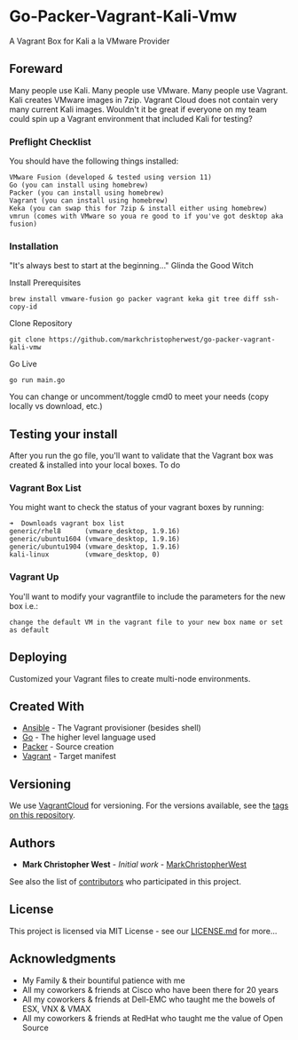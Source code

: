 # Go-Packer-Vagrant-Kali-Vmw

A Vagrant Box for Kali a la VMware Provider

## Foreward

Many people use Kali.  Many people use VMware.  Many people use Vagrant.  Kali creates VMware images in 7zip.  Vagrant Cloud does not contain very many current Kali images.  Wouldn't it be great if everyone on my team could spin up a Vagrant environment that included Kali for testing?

### Preflight Checklist

You should have the following things installed:

```
VMware Fusion (developed & tested using version 11)
Go (you can install using homebrew)
Packer (you can install using homebrew)
Vagrant (you can install using homebrew)
Keka (you can swap this for 7zip & install either using homebrew)
vmrun (comes with VMware so youa re good to if you've got desktop aka fusion)

```

### Installation

"It's always best to start at the beginning..." Glinda the Good Witch

Install Prerequisites

```
brew install vmware-fusion go packer vagrant keka git tree diff ssh-copy-id
```

Clone Repository

```
git clone https://github.com/markchristopherwest/go-packer-vagrant-kali-vmw
```

Go Live

```
go run main.go
```

You can change or uncomment/toggle cmd0 to meet your needs (copy locally vs download, etc.)

## Testing your install

After you run the go file, you'll want to validate that the Vagrant box was created & installed into your local boxes.  To do 

### Vagrant Box List

You might want to check the status of your vagrant boxes by running:

```
➜  Downloads vagrant box list
generic/rhel8      (vmware_desktop, 1.9.16)
generic/ubuntu1604 (vmware_desktop, 1.9.16)
generic/ubuntu1904 (vmware_desktop, 1.9.16)
kali-linux         (vmware_desktop, 0)
```



### Vagrant Up

You'll want to modify your vagrantfile to include the parameters for the new box i.e.:

```
change the default VM in the vagrant file to your new box name or set as default
```

## Deploying

Customized your Vagrant files to create multi-node environments.

## Created With

* [Ansible](https://github.com/ansible/ansible.git) - The Vagrant provisioner (besides shell)
* [Go](http://www.golang.org/) - The higher level language used
* [Packer](https://github.com/hashicorp/packer.git) - Source creation
* [Vagrant](https://github.com/hashicorp/vagrant.git) - Target manifest


## Versioning

We use [VagrantCloud](https://vagrantcloud.com/) for versioning. For the versions available, see the [tags on this repository](https://github.com/markchristopherwest/go-packer-vagrant-kali). 

## Authors

* **Mark Christopher West** - *Initial work* - [MarkChristopherWest](https://github.com/markchristopherwest)

See also the list of [contributors](https://github.com/markchristopherwest/go-packer-vagrant-kali/contributors) who participated in this project.

## License

This project is licensed via MIT License - see our [LICENSE.md](LICENSE.md) for more...

## Acknowledgments

* My Family & their bountiful patience with me
* All my coworkers & friends at Cisco who have been there for 20 years
* All my coworkers & friends at Dell-EMC who taught me the bowels of ESX, VNX & VMAX
* All my coworkers & friends at RedHat who taught me the value of Open Source
